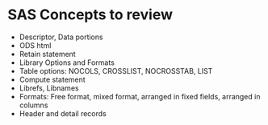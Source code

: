 # SAS Concepts to review

- Descriptor, Data portions 
- ODS html
- Retain statement
- Library Options and Formats
- Table options: NOCOLS, CROSSLIST, NOCROSSTAB, LIST
- Compute statement
- Librefs, Libnames
- Formats: Free format, mixed format, arranged in fixed fields, arranged in columns
- Header and detail records